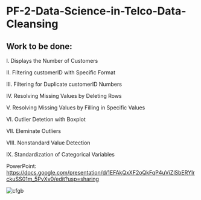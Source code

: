 # PF-2-Data-Science-in-Telco-Data-Cleansing


## **Work to be done:**

I. Displays the Number of Customers

II. Filtering customerID with Specific Format

III. Filtering for Duplicate customerID Numbers

IV. Resolving Missing Values by Deleting Rows

V. Resolving Missing Values by Filling in Specific Values

VI. Outlier Detetion with Boxplot

VII. Eleminate Outliers

VIII. Nonstandard Value Detection

IX. Standardization of Categorical Variables

PowerPoint:
https://docs.google.com/presentation/d/1EFAkQxXF2oQkFqP4uViZlSbERYIrckuSS01m_5PvXv0/edit?usp=sharing

![cfgb](https://user-images.githubusercontent.com/53082147/93669578-69444200-fabf-11ea-8081-c7d9a0fa7d2d.PNG)

